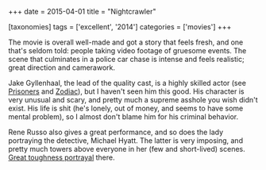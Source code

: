 +++
date = 2015-04-01
title = "Nightcrawler"

[taxonomies]
tags = ['excellent', '2014']
categories = ['movies']
+++

The movie is overall well-made and got a story that feels fresh, and one
that\'s seldom told: people taking video footage of gruesome events. The
scene that culminates in a police car chase is intense and feels
realistic; great direction and camerawork.

Jake Gyllenhaal, the lead of the quality cast, is a highly skilled actor
(see [Prisoners] and [Zodiac]), but I haven\'t seen him this good. His
character is very unusual and scary, and pretty much a supreme asshole
you wish didn\'t exist. His life is shit (he\'s lonely, out of money,
and seems to have some mental problem), so I almost don\'t blame him for
his criminal behavior.

Rene Russo also gives a great performance, and so does the lady
portraying the detective, Michael Hyatt. The latter is very imposing,
and pretty much towers above everyone in her (few and short-lived)
scenes. [Great toughness portrayal] there.

  [Prisoners]: http://movies.tshepang.net/prisoners-2013
  [Zodiac]: http://movies.tshepang.net/zodiac-and-david-fincher
  [Great toughness portrayal]: http://movies.tshepang.net/tough-women

